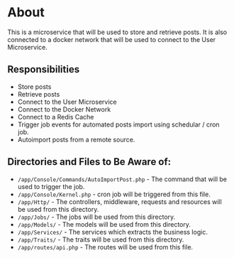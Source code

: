 # About
This is a microservice that will be used to store and retrieve posts. It is also
connected to a docker network that will be used to connect to the User Microservice.

## Responsibilities
* Store posts
* Retrieve posts
* Connect to the User Microservice
* Connect to the Docker Network
* Connect to a Redis Cache 
* Trigger job events for automated posts import using schedular / cron job.
* Autoimport posts from a remote source.

## Directories and Files to Be Aware of:
* `/app/Console/Commands/AutoImportPost.php` - The command that will be used to trigger the job.
* `/app/Console/Kernel.php` - cron job will be triggered from this file.
* `/app/Http/` - The controllers, middleware, requests and resources will be used from this directory.
* `/app/Jobs/` - The jobs will be used from this directory.
* `/app/Models/` - The models will be used from this directory.
* `/app/Services/` - The services which extracts the business logic.
* `/app/Traits/` - The traits will be used from this directory.
* `/app/routes/api.php` - The routes will be used from this file.
